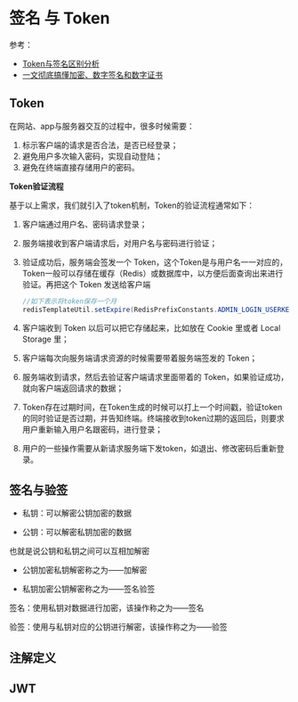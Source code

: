 # 签名 与 Token

参考：

- [Token与签名区别分析](https://www.jianshu.com/p/805161f036c8)
- [一文彻底搞懂加密、数字签名和数字证书](https://segmentfault.com/a/1190000024523772)


## Token

在网站、app与服务器交互的过程中，很多时候需要：

1. 标示客户端的请求是否合法，是否已经登录；
2. 避免用户多次输入密码，实现自动登陆；
3. 避免在终端直接存储用户的密码。

**Token验证流程**

基于以上需求，我们就引入了token机制，Token的验证流程通常如下：

1. 客户端通过用户名、密码请求登录；

2. 服务端接收到客户端请求后，对用户名与密码进行验证；

3. 验证成功后，服务端会签发一个 Token，这个Token是与用户名一一对应的，Token一般可以存储在缓存（Redis）或数据库中，以方便后面查询出来进行验证。再把这个 Token 发送给客户端

    ```java
    //如下表示将token保存一个月
    redisTemplateUtil.setExpire(RedisPrefixConstants.ADMIN_LOGIN_USERKEY + userKey, userToken +"**",30 *24 *3600);
    ```

4. 客户端收到 Token 以后可以把它存储起来，比如放在 Cookie 里或者 Local Storage 里；

5. 客户端每次向服务端请求资源的时候需要带着服务端签发的 Token；

6. 服务端收到请求，然后去验证客户端请求里面带着的 Token，如果验证成功，就向客户端返回请求的数据；

7. Token存在过期时间，在Token生成的时候可以打上一个时间戳，验证token的同时验证是否过期，并告知终端。终端接收到token过期的返回后，则要求用户重新输入用户名跟密码，进行登录；

8. 用户的一些操作需要从新请求服务端下发token，如退出、修改密码后重新登录。


## 签名与验签

* 私钥：可以解密公钥加密的数据

* 公钥：可以解密私钥加密的数据

也就是说公钥和私钥之间可以互相加解密

- 公钥加密私钥解密称之为——加解密

- 私钥加密公钥解密称之为——签名验签

签名：使用私钥对数据进行加密，该操作称之为——签名

验签：使用与私钥对应的公钥进行解密，该操作称之为——验签



## 注解定义

## JWT